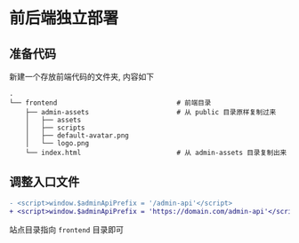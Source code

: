 # 前后端独立部署

## 准备代码

新建一个存放前端代码的文件夹, 内容如下


```
.
└── frontend                              # 前端目录
    ├── admin-assets                      # 从 public 目录原样复制过来
    │   ├── assets
    │   ├── scripts
    │   ├── default-avatar.png
    │   └── logo.png
    └── index.html                        # 从 admin-assets 目录复制出来
```


## 调整入口文件

```diff
- <script>window.$adminApiPrefix = '/admin-api'</script>
+ <script>window.$adminApiPrefix = 'https://domain.com/admin-api'</script>
```

站点目录指向 `frontend` 目录即可
